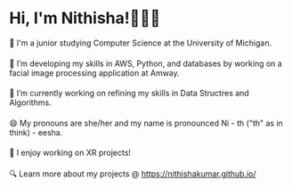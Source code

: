 # Hi, I'm Nithisha!👋👩🏾

🏫 I'm a junior studying Computer Science at the University of Michigan. <br>
#### 
🔭 I’m developing my skills in AWS, Python, and databases by working on a facial image processing application at Amway. <br>
#### 
🌱 I’m currently working on refining my skills in Data Structres and Algorithms. <br>
#### 
😄 My pronouns are she/her and my name is pronounced Ni - th ("th" as in think) - eesha. <br>
#### 
🥽 I enjoy working on XR projects! <br>
#### 
🔍 Learn more about my projects @ https://nithishakumar.github.io/ <br>

